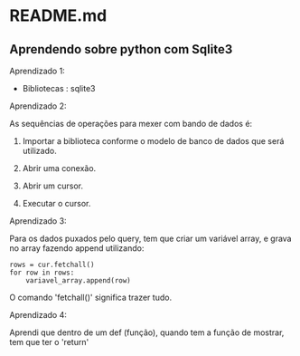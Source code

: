 # README.md

## Aprendendo sobre python com Sqlite3 

Aprendizado 1:

- Bibliotecas : sqlite3 

Aprendizado 2:

As sequências de operações para mexer com bando de dados é:

1. Importar a biblioteca conforme o modelo de banco de dados que será utilizado.

2. Abrir uma conexão.

3. Abrir um cursor.

4. Executar o cursor.

Aprendizado 3:

Para os dados puxados pelo query, tem que criar um variável array, e grava no array fazendo append utilizando:
    
    rows = cur.fetchall()
    for row in rows:
        variavel_array.append(row)

O comando 'fetchall()' significa trazer tudo.

Aprendizado 4:

Aprendi que dentro de um def (função), quando tem a função de mostrar, tem que ter o 'return'
